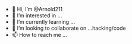 - 👋 Hi, I’m @Arnold211
- 👀 I’m interested in ...
- 🌱 I’m currently learning ...
- 💞️ I’m looking to collaborate on ...hacking/code
- 📫 How to reach me ...

<!---
Arnold211/Arnold211 is a ✨ special ✨ repository because its `README.md` (this file) appears on your GitHub profile.
You can click the Preview link to take a look at your changes.
--->
